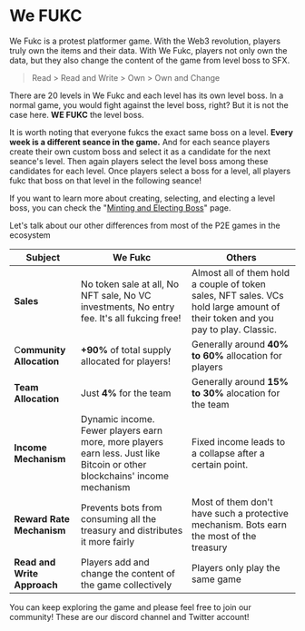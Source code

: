 # We FUKC

We Fukc is a protest platformer game. With the Web3 revolution, players truly own the items and their data. With We Fukc, players not only own the data, but they also change the content of the game from level boss to SFX.&#x20;

> Read > Read and Write > Own > Own and Change

There are 20 levels in We Fukc and each level has its own level boss. In a normal game, you would fight against the level boss, right? But it is not the case here. **WE FUKC** the level boss.&#x20;

It is worth noting that everyone fukcs the exact same boss on a level. **Every week is a different seance in the game.** And for each seance players create their own custom boss and select it as a candidate for the next seance's level. Then again players select the level boss among these candidates for each level. Once players select a boss for a level, all players fukc that boss on that level in the following seance!

If you want to learn more about creating, selecting, and electing a level boss, you can check the "[Minting and Electing Boss](tokenomics/minting-and-electing-boss.md)" page.&#x20;

Let's talk about our other differences from most of the P2E games in the ecosystem

| Subject                     | We Fukc                                                                                                                   | Others                                                                                                                         |
| --------------------------- | ------------------------------------------------------------------------------------------------------------------------- | ------------------------------------------------------------------------------------------------------------------------------ |
| **Sales**                   | No token sale at all, No NFT sale, No VC investments, No entry fee. It's all fukcing free!                                | Almost all of them hold a couple of token sales, NFT sales. VCs hold large amount of their token and you pay to play. Classic. |
| C**ommunity Allocation**    | **+90%** of total supply allocated for players!                                                                           | Generally around **40% to 60%** allocation for players                                                                         |
| **Team Allocation**         | Just **4%** for the team                                                                                                  | Generally around **15% to 30%** alocation for the team                                                                         |
| **Income Mechanism**        | Dynamic income. Fewer players earn more, more players earn less. Just like Bitcoin or other blockchains' income mechanism | Fixed income leads to a collapse after a certain point.                                                                        |
| **Reward Rate Mechanism**   | Prevents bots from consuming all the treasury and distributes it more fairly                                              | Most of them don't have such a protective mechanism. Bots earn the most of the treasury                                        |
| **Read and Write Approach** | Players add and change the content of the game collectively                                                               | Players only play the same game                                                                                                |

You can keep exploring the game and please feel free to join our community! These are our discord channel and Twitter account!
